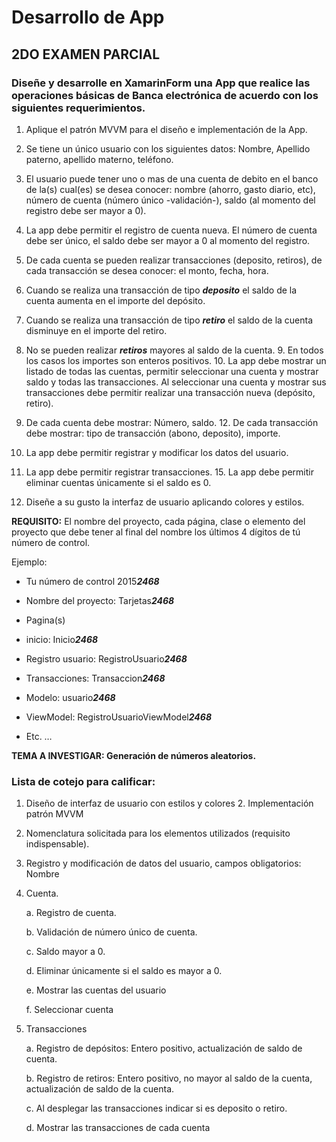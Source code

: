 ﻿# Desarrollo de App 

## 2DO EXAMEN PARCIAL 

### Diseñe y desarrolle en XamarinForm una App que realice las  operaciones básicas de Banca electrónica de acuerdo con los  siguientes requerimientos. 

1. Aplique el patrón MVVM para el diseño e implementación de  la App. 

2. Se tiene un único usuario con los siguientes datos: Nombre,  Apellido paterno, apellido materno, teléfono. 

3. El usuario puede tener uno o mas de una cuenta de debito  en el banco de la(s) cual(es) se desea conocer: nombre (ahorro, gasto diario, etc), número de cuenta (número único -validación-), saldo (al momento del registro debe ser mayor a 0). 

4. La app debe permitir el registro de cuenta nueva. El número  de cuenta debe ser único, el saldo debe ser mayor a 0 al  momento del registro. 

5. De cada cuenta se pueden realizar transacciones (deposito,  retiros), de cada transacción se desea conocer: el monto,  fecha, hora. 

6. Cuando se realiza una transacción de tipo ***deposito*** el saldo  de la cuenta aumenta en el importe del depósito. 

7. Cuando se realiza una transacción de tipo ***retiro*** el saldo de  la cuenta disminuye en el importe del retiro. 

8. No se pueden realizar ***retiros*** mayores al saldo de la cuenta. 9. En todos los casos los importes son enteros positivos. 10. La app debe mostrar un listado de todas las cuentas, permitir seleccionar una cuenta y mostrar saldo y todas las  transacciones. Al seleccionar una cuenta y mostrar sus transacciones debe permitir realizar una transacción nueva  (depósito, retiro). 

11. De cada cuenta debe mostrar: Número, saldo. 12. De cada transacción debe mostrar: tipo de transacción  (abono, deposito), importe. 

13. La app debe permitir registrar y modificar los datos del  usuario. 

14. La app debe permitir registrar transacciones. 15. La app debe permitir eliminar cuentas únicamente si el  saldo es 0. 

16. Diseñe a su gusto la interfaz de usuario aplicando  colores y estilos. 

**REQUISITO:** El nombre del proyecto, cada página, clase o  elemento del proyecto que debe tener al final del nombre los  últimos 4 dígitos de tú número de control. 

Ejemplo: 

- Tu número de control 2015***2468*** 

- Nombre del proyecto: Tarjetas***2468*** 

- Pagina(s) 

- inicio: Inicio***2468*** 

- Registro usuario: RegistroUsuario***2468*** 

- Transacciones: Transaccion***2468*** 

- Modelo: usuario***2468*** 

- ViewModel: RegistroUsuarioViewModel***2468*** 

- Etc. … 

__TEMA A INVESTIGAR: Generación de números aleatorios.__

### Lista de cotejo para calificar: 

1. Diseño de interfaz de usuario con estilos y colores 2. Implementación patrón MVVM 

2. Nomenclatura solicitada para los elementos utilizados (requisito indispensable). 

3. Registro y modificación de datos del usuario, campos  obligatorios: Nombre 

4. Cuenta.

   a. Registro de cuenta.

   b. Validación de número único de cuenta. 

   c. Saldo mayor a 0. 

   d. Eliminar únicamente si el saldo es mayor a 0. 

   e. Mostrar las cuentas del usuario 

   f. Seleccionar cuenta

5. Transacciones 

   a. Registro de depósitos: Entero positivo, actualización  de saldo de cuenta. 

   b. Registro de retiros: Entero positivo, no mayor al saldo  de la cuenta, actualización de saldo de la cuenta. 

   c. Al desplegar las transacciones indicar si es deposito o  retiro. 

   d. Mostrar las transacciones de cada cuenta
